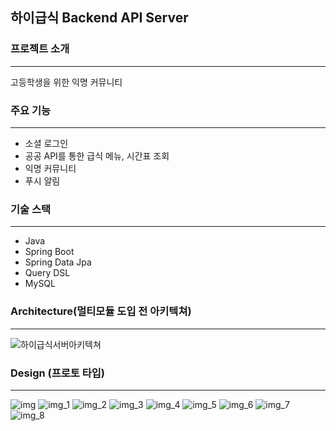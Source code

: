 ## 하이급식 Backend API Server

### 프로젝트 소개

---
고등학생을 위한 익명 커뮤니티

### 주요 기능

---
* 소셜 로그인
* 공공 API를 통한 급식 메뉴, 시간표 조회
* 익명 커뮤니티
* 푸시 알림

### 기술 스택

---
* Java
* Spring Boot
* Spring Data Jpa
* Query DSL
* MySQL

### Architecture(멀티모듈 도입 전 아키텍쳐)

---
![하이급식서버아키텍쳐](https://user-images.githubusercontent.com/19234114/175031353-59052058-cff3-4e13-bea4-8a6137e96a9c.png)


### Design (프로토 타입)

---
![img](https://user-images.githubusercontent.com/19234114/204717214-08d5ca68-6aaf-4cc0-843f-6c4a4c15b2b3.png)
![img_1](https://user-images.githubusercontent.com/19234114/204717266-631449fa-c601-4480-b0a8-8334c638aa8f.png)
![img_2](https://user-images.githubusercontent.com/19234114/204717280-401e7f8b-eaf4-45fd-a93b-a1b10db28cf4.png)
![img_3](https://user-images.githubusercontent.com/19234114/204717302-5520258f-2342-4d48-b3c9-ca299a0ecad3.png)
![img_4](https://user-images.githubusercontent.com/19234114/204717314-ab49acb6-6491-4124-a3cc-74fc00f189a7.png)
![img_5](https://user-images.githubusercontent.com/19234114/204717327-797f45c4-ee12-4a00-bac4-21810172f3c6.png)
![img_6](https://user-images.githubusercontent.com/19234114/204717338-c5f9ebd7-1f0a-4326-87e1-7ce4336552fa.png)
![img_7](https://user-images.githubusercontent.com/19234114/204717347-cb733242-6e74-4fb4-9619-e09dccf5d8b3.png)
![img_8](https://user-images.githubusercontent.com/19234114/204717290-17826fe4-0507-4530-8c6e-f256e6b64503.png)
